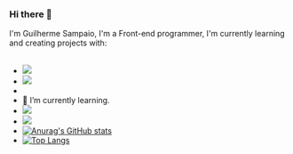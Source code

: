 ### Hi there 👋
I'm Guilherme Sampaio, I'm a Front-end programmer, I'm currently learning and creating projects with:
<br>
<br>
- <img src="https://img.shields.io/badge/HTML5-E34F26?style=for-the-badge&logo=html5&logoColor=white">  
- <img src="https://img.shields.io/badge/CSS3-1572B6?style=for-the-badge&logo=css3&logoColor=white">
- <br>
- 🌱 I’m currently learning. <br>
- <img src="https://img.shields.io/badge/JavaScript-323330?style=for-the-badge&logo=javascript&logoColor=F7DF1E">
- <img src="https://img.shields.io/badge/React-20232A?style=for-the-badge&logo=react&logoColor=61DAFB">
- [![Anurag's GitHub stats](https://github-readme-stats.vercel.app/api?username=Guilhermedev20)](https://github.com/anuraghazra/github-readme-stats)
- [![Top Langs](https://github-readme-stats.vercel.app/api/top-langs/?username=Guilhermedev20&hide_progress=true)](https://github.com/anuraghazra/github-readme-stats)

<!--
**Guilhermedev20/Guilhermedev20** is a ✨ _special_ ✨ repository because its `README.md` (this file) appears on your GitHub profile.

Here are some ideas to get you started:

- 🔭 I’m currently working on ...
- 🌱 I’m currently learning ...
- 👯 I’m looking to collaborate on ...
- 🤔 I’m looking for help with ...
- 💬 Ask me about ...
- 📫 How to reach me: ...
- 😄 Pronouns: ...
- ⚡ Fun fact: ...
-->
